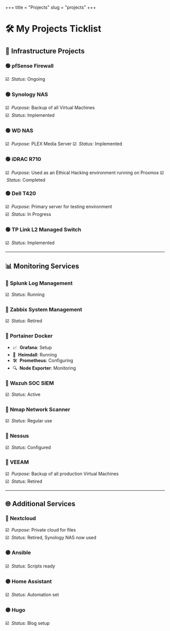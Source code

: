 +++
title = "Projects"
slug = "projects"
+++

# 🛠️ **My Projects Ticklist**

## 🔧 **Infrastructure Projects**

### 🟢 **pfSense Firewall**  
☑️ &nbsp;*Status:* Ongoing

### 🟢 **Synology NAS**  
☑️ &nbsp;*Purpose:* Backup of all Virtual Machines  
☑️ &nbsp;*Status:* Implemented

### 🟢 **WD NAS**  
☑️ &nbsp;*Purpose:* PLEX Media Server
☑️ &nbsp;*Status:* Implemented

### 🟢 **iDRAC R710**  
☑️ &nbsp;*Purpose:* Used as an Ethical Hacking environment running on Proxmox 
☑️ &nbsp;*Status:* Completed

### 🟢 **Dell T420**  
☑️ &nbsp;*Purpose:* Primary server for testing environment  
☑️ &nbsp;*Status:* In Progress

### 🟢 **TP Link L2 Managed Switch**  
☑️ &nbsp;*Status:* Implemented

---

## 📊 **Monitoring Services**

### 🔵 **Splunk Log Management**  
☑️ &nbsp;*Status:* Running

### 🔴 **Zabbix System Management**  
☑️ &nbsp;*Status:* Retired

### 🔵 **Portainer Docker**  
- 📈 &nbsp;**Grafana**: Setup  
- 🚀 &nbsp;**Heimdall**: Running  
- 🛠️ &nbsp;**Prometheus**: Configuring  
- 🔍 &nbsp;**Node Exporter**: Monitoring

### 🔵 **Wazuh SOC SIEM**  
☑️ &nbsp;*Status:* Active

### 🔵 **Nmap Network Scanner**  
☑️ &nbsp;*Status:* Regular use

### 🔵 **Nessus**  
☑️ &nbsp;*Status:* Configured

### 🔴 **VEEAM**  
☑️ &nbsp;*Purpose:* Backup of all production Virtual Machines  
☑️ &nbsp;*Status:* Retired

---

## 🌐 **Additional Services**

### 🔴 **Nextcloud**  
☑️ &nbsp;*Purpose:* Private cloud for files  
☑️ &nbsp;*Status:* Retired, Synology NAS now used

### 🟣 **Ansible**  
☑️ &nbsp;*Status:* Scripts ready

### 🟣 **Home Assistant**  
☑️ &nbsp;*Status:* Automation set

### 🟣 **Hugo**  
☑️ &nbsp;*Status:* Blog setup